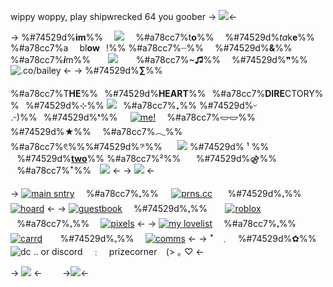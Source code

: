wippy woppy, play shipwrecked 64 you goober
-> ![](https://i.postimg.cc/MTjZg3hV/Untitled1705-20240108161847.png)<-

-> %#74529d%**im**%% ⠀ ![](https://files.catbox.moe/8v21q3.png) ⠀ %#a78cc7%t**o**%% ⠀ %#74529d%*ta*k**e**%% ⠀  %#a78cc7%a ⠀ bl**ow**⠀!%%
%#a78cc7%┈%% ⠀ %#74529d%**&**%%⠀ ⠀  %#a78cc7%***i***m%%⠀ ⠀ ![](https://files.catbox.moe/tedgw6.png)⠀  ⠀ %#a78cc7%~**♫**%% ⠀  %#74529d%❞%%
![.co/bailey](https://files.catbox.moe/s7bnhl.gif) <-
-> %#74529d%**∑**%%  　%#a78cc7%T**HE**%%⠀%#74529d%**HEART**%%⠀%#a78cc7%**DIRE**CTORY%%⠀%#74529d%⊹%%
![](https://files.catbox.moe/tq9v42.png)⠀%#a78cc7%₊%% %#74529d%ᵕ .ᵕ)%%⠀%#74529d%❜%%⠀⠀[![me!](https://files.catbox.moe/4m4h6r.png)](arcades) ⠀ %#a78cc7%𐃬𐃬%% ⠀ %#74529d%**★**%% ⠀ %#a78cc7%**𓂃**%%
%#a78cc7%**𓏲**%%%#74529d%𝄢%%⠀⠀ [![](https://files.catbox.moe/x5z7qy.png)](/strawberryboy) %#74529d% ¹ %%⠀ ⠀%#74529d%[**two**](/gutmeout)%% %#a78cc7%²%%⠀ ⠀%#74529d%⚣%% ⠀  ⠀%#a78cc7%ꜜ%% ⠀![](https://files.catbox.moe/j3smrh.gif) <-
-> ![](https://files.catbox.moe/25n87u.png) <-

-> [![main sntry](https://files.catbox.moe/h9fp0x.png)](https://bundles.cc/plasmids) ⠀ %#a78cc7%**𓈒**%%⠀⠀[![prns.cc](https://files.catbox.moe/my6jcy.png)](https://pronouns.cc/@biker) ⠀⠀%#74529d%**𓈒**%% ⠀ [![hoard](https://files.catbox.moe/jsfmzh.png)](/pixxie) <-
-> [![guestbook](https://files.catbox.moe/ztqxn3.png)](https://jackwalten.123guestbook.com/#) ⠀ %#74529d%**𓈒**%% ⠀⠀ [![roblox](https://files.catbox.moe/ymserj.png)](https://www.roblox.com/users/1059265043/profile) ⠀ ⠀%#a78cc7%**𓈒**%% ⠀ [![pixels](https://files.catbox.moe/t3io1h.png)](/brownpixels) <-
-> [![my lovelist](https://files.catbox.moe/jdknkd.png)](/mylovelist) ⠀ %#a78cc7%**𓈒**%%⠀ ⠀[![carrd](https://files.catbox.moe/g6w4tf.png)](https://neons.crd.co/) ⠀ ⠀%#74529d%**𓈒**%% ⠀ [![comms](https://files.catbox.moe/xfu3hz.png)](https://sntry.cc/hotlinemiami) <-
-> ꜜ⠀﹒ ⠀%#74529d%✿%% ⠀![dc .. or discord](https://files.catbox.moe/kok9ws.png)⠀ ﹕ ⠀prizecorner ⠀(> ｡ ♡ <-

-> ![](https://files.catbox.moe/my9d32.png) <-
 ⠀  ⠀ 
->![](https://i.postimg.cc/XvqYkYL2/Untitled1705-20240108161844.png)<-